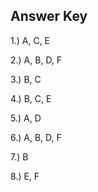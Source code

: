 ## Answer Key

1.) A, C, E

2.) A, B, D, F

3.) B, C

4.) B, C, E

5.) A, D

6.) A, B, D, F

7.) B

8.) E, F